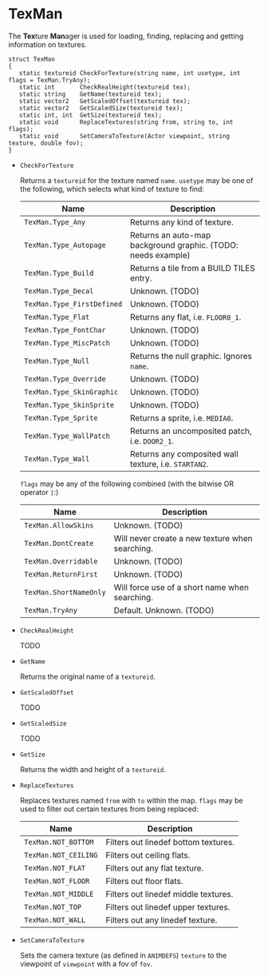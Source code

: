 # TexMan

The **Tex**ture **Man**ager is used for loading, finding, replacing and getting information on textures.

```
struct TexMan
{
   static textureid CheckForTexture(string name, int usetype, int flags = TexMan.TryAny);
   static int       CheckRealHeight(textureid tex);
   static string    GetName(textureid tex);
   static vector2   GetScaledOffset(textureid tex);
   static vector2   GetScaledSize(textureid tex);
   static int, int  GetSize(textureid tex);
   static void      ReplaceTextures(string from, string to, int flags);
   static void      SetCameraToTexture(Actor viewpoint, string texture, double fov);
}
```

- `CheckForTexture`

   Returns a `textureid` for the texture named `name`. `usetype` may be one of the following, which selects what kind of texture to find:

   | Name                       | Description                                                   |
   | ----                       | -----------                                                   |
   | `TexMan.Type_Any`          | Returns any kind of texture.                                  |
   | `TexMan.Type_Autopage`     | Returns an auto-map background graphic. (TODO: needs example) |
   | `TexMan.Type_Build`        | Returns a tile from a BUILD TILES entry.                      |
   | `TexMan.Type_Decal`        | Unknown. (TODO)                                               |
   | `TexMan.Type_FirstDefined` | Unknown. (TODO)                                               |
   | `TexMan.Type_Flat`         | Returns any flat, i.e. `FLOOR0_1`.                            |
   | `TexMan.Type_FontChar`     | Unknown. (TODO)                                               |
   | `TexMan.Type_MiscPatch`    | Unknown. (TODO)                                               |
   | `TexMan.Type_Null`         | Returns the null graphic. Ignores `name`.                     |
   | `TexMan.Type_Override`     | Unknown. (TODO)                                               |
   | `TexMan.Type_SkinGraphic`  | Unknown. (TODO)                                               |
   | `TexMan.Type_SkinSprite`   | Unknown. (TODO)                                               |
   | `TexMan.Type_Sprite`       | Returns a sprite, i.e. `MEDIA0`.                              |
   | `TexMan.Type_WallPatch`    | Returns an uncomposited patch, i.e. `DOOR2_1`.                |
   | `TexMan.Type_Wall`         | Returns any composited wall texture, i.e. `STARTAN2`.         |

   `flags` may be any of the following combined (with the bitwise OR operator `|`:)

   | Name                   | Description                                     |
   | ----                   | -----------                                     |
   | `TexMan.AllowSkins`    | Unknown. (TODO)                                 |
   | `TexMan.DontCreate`    | Will never create a new texture when searching. |
   | `TexMan.Overridable`   | Unknown. (TODO)                                 |
   | `TexMan.ReturnFirst`   | Unknown. (TODO)                                 |
   | `TexMan.ShortNameOnly` | Will force use of a short name when searching.  |
   | `TexMan.TryAny`        | Default. Unknown. (TODO)                        |

- `CheckRealHeight`

   TODO

- `GetName`

   Returns the original name of a `textureid`.

- `GetScaledOffset`

   TODO

- `GetScaledSize`

   TODO

- `GetSize`

   Returns the width and height of a `textureid`.

- `ReplaceTextures`

   Replaces textures named `from` with `to` within the map. `flags` may be used to filter out certain textures from being replaced:

   | Name                 | Description                          |
   | ----                 | -----------                          |
   | `TexMan.NOT_BOTTOM`  | Filters out linedef bottom textures. |
   | `TexMan.NOT_CEILING` | Filters out ceiling flats.           |
   | `TexMan.NOT_FLAT`    | Filters out any flat texture.        |
   | `TexMan.NOT_FLOOR`   | Filters out floor flats.             |
   | `TexMan.NOT_MIDDLE`  | Filters out linedef middle textures. |
   | `TexMan.NOT_TOP`     | Filters out linedef upper textures.  |
   | `TexMan.NOT_WALL`    | Filters out any linedef texture.     |

- `SetCameraToTexture`

   Sets the camera texture (as defined in `ANIMDEFS`) `texture` to the viewpoint of `viewpoint` with a fov of `fov`.

<!-- EOF -->
